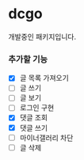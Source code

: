# dcgo

개발중인 패키지입니다.

### 추가할 기능
- [x] 글 목록 가져오기
- [ ] 글 쓰기
- [ ] 글 보기
- [ ] 로그인 구현
- [x] 댓글 조회
- [x] 댓글 쓰기
- [ ] 마이너갤러리 차단
- [ ] 글 삭제
